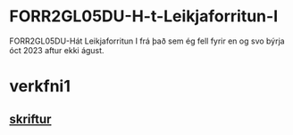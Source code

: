 # FORR2GL05DU-H-t-Leikjaforritun-I
FORR2GL05DU-Hát Leikjaforritun I frá það sem ég fell fyrir en og svo býrja óct 2023 aftur ekki águst.
# verkfni1
## [skriftur](skriftur)
